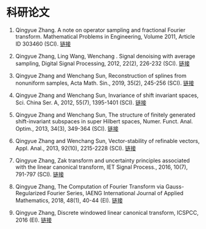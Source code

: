 # 科研论文
1. Qingyue Zhang. A note on operator sampling and fractional Fourier transform. Mathematical Problems in Engineering, Volume 2011, Article ID 303460 (SCI). <a href="https://www.hindawi.com/journals/mpe/2011/303460/">链接</a>

2. Qingyue Zhang, Ling Wang, Wenchang . Signal denoising with average sampling, Digital Signal Processing, 2012, 22(2), 226-232 (SCI). <a href="https://www.sciencedirect.com/science/article/abs/pii/S1051200411001916">链接</a>

3. Qingyue Zhang and Wenchang Sun, Reconstruction of splines from nonuniform samples, Acta Math. Sin., 2019, 35(2), 245-256 (SCI). <a href="https://link.springer.com/article/10.1007/s10114-018-7531-x">链接</a>

4. Qingyue Zhang and Wenchang Sun, Invariance of shift invariant spaces, Sci. China Ser. A, 2012, 55(7), 1395-1401 (SCI). <a href="https://link.springer.com/article/10.1007/s11425-012-4399-6">链接</a>

5. Qingyue Zhang and Wenchang Sun, The structure of finitely generated shift-invariant subspaces in super Hilbert spaces, Numer. Funct. Anal. Optim., 2013, 34(3), 349-364 (SCI). <a href="https://www.tandfonline.com/doi/abs/10.1080/01630563.2012.718022">链接</a>

6. Qingyue Zhang and Wenchang Sun, Vector-stability of refinable vectors, Appl. Anal., 2013, 92(10), 2215-2228 (SCI). <a href="https://www.tandfonline.com/doi/abs/10.1080/00036811.2012.727984">链接</a>

7. Qingyue Zhang, Zak transform and uncertainty principles associated with the linear canonical transform, IET Signal Process., 2016, 10(7), 791-797 (SCI). <a href="https://digital-library.theiet.org/content/journals/10.1049/iet-spr.2015.0514">链接</a>

8. Qingyue Zhang, The Computation of Fourier Transform via Gauss-Regularized Fourier Series, IAENG International Journal of Applied Mathematics, 2018, 48(1), 40-44 (EI). <a href="http://www.iaeng.org/IJAM/issues_v48/issue_1/index.html">链接</a>

9. Qingyue Zhang, Discrete windowed linear canonical transform, ICSPCC, 2016 (EI). <a href="https://ieeexplore.ieee.org/document/7753728/figures#figures">链接</a>
